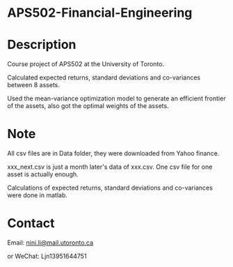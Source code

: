 # APS502-Financial-Engineering
# Description
Course project of APS502 at the University of Toronto. 

Calculated expected returns, standard deviations and co-variances between 8 assets. 

Used the mean-variance optimization model to generate an efficient frontier of the assets, also got the optimal weights of the assets.

# Note
All csv files are in Data folder, they were downloaded from Yahoo finance.

xxx_next.csv is just a month later's data of xxx.csv. One csv file for one asset is actually enough.

Calculations of expected returns, standard deviations and co-variances were done in matlab.

# Contact
Email: nini.li@mail.utoronto.ca

or WeChat: Ljn13951644751
